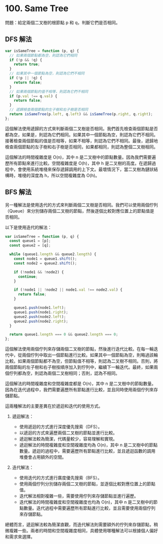 # 100. Same Tree

問題：給定兩個二叉樹的根節點 p 和 q，判斷它們是否相同。

## DFS 解法

```javascript
var isSameTree = function (p, q) {
  // 如果兩個節點都為空，則認為它們相同
  if (!p && !q) {
    return true;
  }
  // 如果其中一個節點為空，則認為它們不相同
  if (!p || !q) {
    return false;
  }
  // 如果兩個節點的值不相等，則認為它們不相同
  if (p.val !== q.val) {
    return false;
  }
  // 遞歸檢查兩個節點的左子樹和右子樹是否相同
  return isSameTree(p.left, q.left) && isSameTree(p.right, q.right);
};
```

這個解法使用遞歸的方式來判斷兩個二叉樹是否相同。我們首先檢查兩個節點是否都為空，如果是，則認為它們相同。如果其中一個節點為空，則認為它們不相同。接著檢查兩個節點的值是否相等，如果不相等，則認為它們不相同。最後，遞歸地檢查兩個節點的左子樹和右子樹是否相同，如果都相同，則認為整個二叉樹相同。

這個解法的時間複雜度是 O(n)，其中 n 是二叉樹中的節點數量。因為我們需要遍歷所有節點來進行比較。空間複雜度是 O(h)，其中 h 是二叉樹的高度。在遞歸過程中，會使用系統堆棧來保存遞歸調用的上下文。最壞情況下，當二叉樹為鏈狀結構時，堆棧的深度為 h，所以空間複雜度為 O(h)。

## BFS 解法

另一種解法是使用迭代的方式來判斷兩個二叉樹是否相同。我們可以使用兩個佇列（Queue）來分別儲存兩個二叉樹的節點，然後逐個比較對應位置上的節點值是否相同。

以下是使用迭代的解法：

```javascript
var isSameTree = function (p, q) {
  const queue1 = [p];
  const queue2 = [q];

  while (queue1.length && queue2.length) {
    const node1 = queue1.shift();
    const node2 = queue2.shift();

    if (!node1 && !node2) {
      continue;
    }

    if (!node1 || !node2 || node1.val !== node2.val) {
      return false;
    }

    queue1.push(node1.left);
    queue1.push(node1.right);
    queue2.push(node2.left);
    queue2.push(node2.right);
  }

  return queue1.length === 0 && queue2.length === 0;
};
```

這個解法使用兩個佇列來存儲兩個二叉樹的節點，然後進行迭代比較。在每一輪迭代中，從兩個佇列中取出一個節點進行比較。如果其中一個節點為空，則略過該輪比較。如果兩個節點都不為空，但節點值不相等，則認為二叉樹不相同。否則，將兩個節點的左子樹和右子樹按順序加入到佇列中，繼續下一輪迭代。最終，如果兩個佇列都為空，則認為兩個二叉樹相同；否則，認為不相同。

這個解法的時間複雜度和空間複雜度都是 O(n)，其中 n 是二叉樹中的節點數量。因為在迭代過程中，我們需要遍歷所有節點進行比較，並且同時使用兩個佇列來存儲節點。

這兩種解法的主要差異在於遞迴和迭代的使用方式。

1. 遞迴解法：

   - 使用遞迴的方式進行深度優先搜索（DFS）。
   - 以遞迴的方式來遍歷兩個二叉樹的節點並進行比較。
   - 遞迴解法較為簡潔，代碼量較少，容易理解和實現。
   - 遞迴解法的時間複雜度和空間複雜度均為 O(n)，其中 n 是二叉樹中的節點數量。遞迴的過程中，需要遍歷所有節點進行比較，並且遞迴函數的調用堆疊會占用額外的空間。

2. 迭代解法：
   - 使用迭代的方式進行廣度優先搜索（BFS）。
   - 使用兩個佇列分別儲存兩個二叉樹的節點，並逐個比較對應位置上的節點值。
   - 迭代解法相對複雜一些，需要使用佇列來存儲節點並進行遍歷。
   - 迭代解法的時間複雜度和空間複雜度也均為 O(n)，其中 n 是二叉樹中的節點數量。迭代過程中需要遍歷所有節點進行比較，並且需要使用兩個佇列來存儲節點。

總體而言，遞迴解法較為簡潔直觀，而迭代解法則需要額外的佇列來存儲節點，稍微複雜一些。兩者的時間和空間複雜度相同，具體使用哪種解法可以根據個人偏好和需求來選擇。
